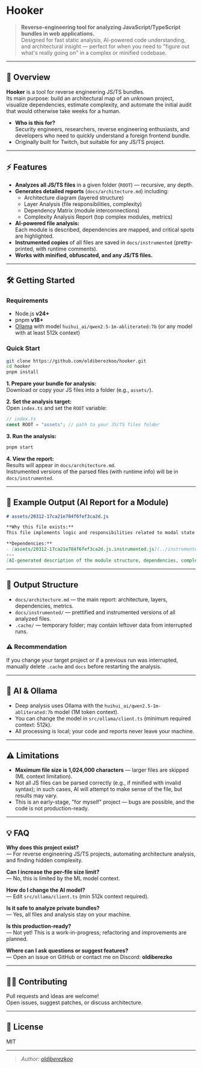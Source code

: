 # Hooker

> **Reverse-engineering tool for analyzing JavaScript/TypeScript bundles in web applications.**  
> Designed for fast static analysis, AI-powered code understanding, and architectural insight — perfect for when you need to "figure out what's really going on" in a complex or minified codebase.

---

## 🚀 Overview

**Hooker** is a tool for reverse engineering JS/TS bundles.  
Its main purpose: build an architectural map of an unknown project, visualize dependencies, estimate complexity, and automate the initial audit that would otherwise take weeks for a human.

- **Who is this for?**  
  Security engineers, researchers, reverse engineering enthusiasts, and developers who need to quickly understand a foreign frontend bundle.
- Originally built for Twitch, but suitable for any JS/TS project.

---

## ⚡️ Features

- **Analyzes all JS/TS files** in a given folder (`ROOT`) — recursive, any depth.
- **Generates detailed reports** (`docs/architecture.md`) including:  
  - Architecture diagram (layered structure)
  - Layer Analysis (file responsibilities, complexity)
  - Dependency Matrix (module interconnections)
  - Complexity Analysis Report (top complex modules, metrics)
- **AI-powered file analysis:**  
  Each module is described, dependencies are mapped, and critical spots are highlighted.
- **Instrumented copies** of all files are saved in `docs/instrumented` (pretty-printed, with runtime comments).
- **Works with minified, obfuscated, and any JS/TS files.**

---

## 🛠️ Getting Started

### Requirements

- Node.js **v24+**
- pnpm **v18+**
- [Ollama](https://ollama.com/) with model `huihui_ai/qwen2.5-1m-abliterated:7b` (or any model with at least 512k context)

### Quick Start

```bash
git clone https://github.com/oldiberezkoo/hooker.git
cd hooker
pnpm install
```

**1. Prepare your bundle for analysis:**  
Download or copy your JS files into a folder (e.g., `assets/`).

**2. Set the analysis target:**  
Open `index.ts` and set the `ROOT` variable:

```ts
// index.ts
const ROOT = "assets"; // path to your JS/TS files folder
```

**3. Run the analysis:**
```bash
pnpm start
```

**4. View the report:**  
Results will appear in `docs/architecture.md`.  
Instrumented versions of the parsed files (with runtime info) will be in `docs/instrumented`.

---

## 📃 Example Output (AI Report for a Module)

```markdown
# assets/20312-17ca21e784f6fef3ca2d.js

**Why this file exists:**
This file implements logic and responsibilities related to modal state management in the app...

**Dependencies:**
- [assets/20312-17ca21e784f6fef3ca2d.js.instrumented.js](../instrumented/assets/20312-17ca21e784f6fef3ca2d.js.instrumented.js)
---
[AI-generated description of the module structure, dependencies, complexity metrics, etc.]
```

---

## 📂 Output Structure

- `docs/architecture.md` — the main report: architecture, layers, dependencies, metrics.
- `docs/instrumented/` — prettified and instrumented versions of all analyzed files.
- `.cache/` — temporary folder; may contain leftover data from interrupted runs.

### ⚠️ Recommendation
If you change your target project or if a previous run was interrupted, manually delete `.cache` and `docs` before restarting the analysis.

---

## 🤖 AI & Ollama

- Deep analysis uses Ollama with the `huihui_ai/qwen2.5-1m-abliterated:7b` model (1M token context).
- You can change the model in `src/ollama/client.ts` (minimum required context: 512k).
- All processing is local; your code and reports never leave your machine.

---

## ⚠️ Limitations

- **Maximum file size is 1,024,000 characters** — larger files are skipped (ML context limitation).
- Not all JS files can be parsed correctly (e.g., if minified with invalid syntax); in such cases, AI will attempt to make sense of the file, but results may vary.
- This is an early-stage, "for myself" project — bugs are possible, and the code is not production-ready.

---

## 💡 FAQ

**Why does this project exist?**  
— For reverse engineering JS/TS projects, automating architecture analysis, and finding hidden complexity.

**Can I increase the per-file size limit?**  
— No, this is limited by the ML model context.

**How do I change the AI model?**  
— Edit `src/ollama/client.ts` (min 512k context required).

**Is it safe to analyze private bundles?**  
— Yes, all files and analysis stay on your machine.

**Is this production-ready?**  
— Not yet! This is a work-in-progress; refactoring and improvements are planned.

**Where can I ask questions or suggest features?**  
— Open an issue on GitHub or contact me on Discord: **oldiberezko**

---

## 🧑‍💻 Contributing

Pull requests and ideas are welcome!  
Open issues, suggest patches, or discuss architecture.

---

## 📜 License

MIT

---

> _Author: [oldiberezkoo](https://github.com/oldiberezkoo)_
